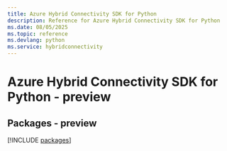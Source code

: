 ```yaml
---
title: Azure Hybrid Connectivity SDK for Python
description: Reference for Azure Hybrid Connectivity SDK for Python
ms.date: 08/05/2025
ms.topic: reference
ms.devlang: python
ms.service: hybridconnectivity
---
```

# Azure Hybrid Connectivity SDK for Python - preview
## Packages - preview
[!INCLUDE [packages](hybrid-connectivity-index.md)]